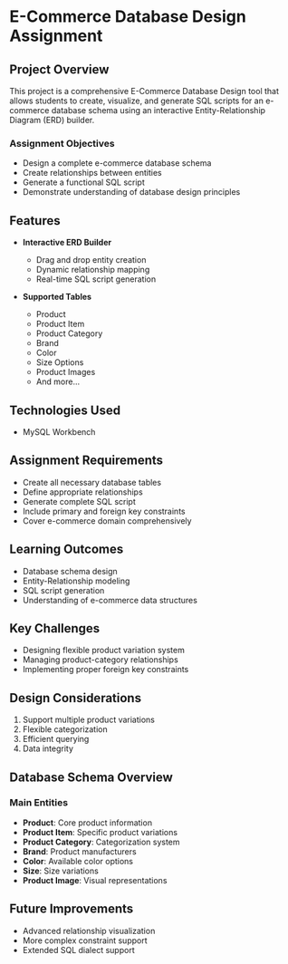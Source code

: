 # E-Commerce Database Design Assignment

## Project Overview

This project is a comprehensive E-Commerce Database Design tool that allows students to create, visualize, and generate SQL scripts for an e-commerce database schema using an interactive Entity-Relationship Diagram (ERD) builder.

### Assignment Objectives

- Design a complete e-commerce database schema
- Create relationships between entities
- Generate a functional SQL script
- Demonstrate understanding of database design principles

## Features

- **Interactive ERD Builder**
  - Drag and drop entity creation
  - Dynamic relationship mapping
  - Real-time SQL script generation

- **Supported Tables**
  - Product
  - Product Item
  - Product Category
  - Brand
  - Color
  - Size Options
  - Product Images
  - And more...

##  Technologies Used

- MySQL Workbench

## Assignment Requirements

- Create all necessary database tables
- Define appropriate relationships
- Generate complete SQL script
- Include primary and foreign key constraints
- Cover e-commerce domain comprehensively

## Learning Outcomes

- Database schema design
- Entity-Relationship modeling
- SQL script generation
- Understanding of e-commerce data structures

## Key Challenges

- Designing flexible product variation system
- Managing product-category relationships
- Implementing proper foreign key constraints

## Design Considerations

1. Support multiple product variations
2. Flexible categorization
3. Efficient querying
4. Data integrity

## Database Schema Overview

### Main Entities

- **Product**: Core product information
- **Product Item**: Specific product variations
- **Product Category**: Categorization system
- **Brand**: Product manufacturers
- **Color**: Available color options
- **Size**: Size variations
- **Product Image**: Visual representations

## Future Improvements

- Advanced relationship visualization
- More complex constraint support
- Extended SQL dialect support

